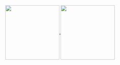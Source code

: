 <a href="https://github.com/anuraghazra/github-readme-stats">
  <img align="center" height="170" src="https://github-readme-stats.vercel.app/api/?username=rocex&count_private=true&show_icons=true&theme=default" />
</a>

<a href="https://github.com/anuraghazra/convoychat">
  <img align="center" height="170" src="https://github-readme-stats.vercel.app/api/top-langs/?username=rocex&layout=compact&theme=default" />
</a>
